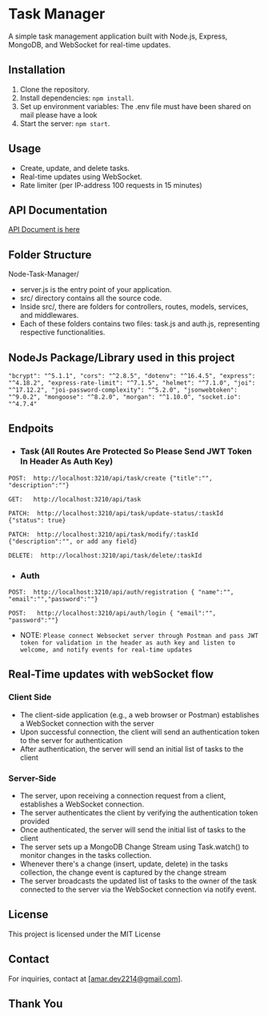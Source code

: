 # Task Manager

A simple task management application built with Node.js, Express, MongoDB, and WebSocket for real-time updates.

## Installation

1. Clone the repository.
2. Install dependencies: `npm install`.
3. Set up environment variables: The .env file must have been shared on mail please have a look
4. Start the server: `npm start`.

## Usage

- Create, update, and delete tasks.
- Real-time updates using WebSocket.
- Rate limiter (per IP-address 100 requests in 15 minutes)

## API Documentation

[API Document is here](https://www.postman.com/medpiperrok/workspace/demo-projects/collection/5757442-a354ec77-6276-4e89-88db-2ab8329430f9?action=share&creator=5757442)

## Folder Structure

Node-Task-Manager/
- server.js is the entry point of your application.
- src/ directory contains all the source code.
- Inside src/, there are folders for controllers, routes, models, services, and middlewares.
- Each of these folders contains two files: task.js and auth.js, representing respective functionalities.

## NodeJs Package/Library used in this project

`"bcrypt": "^5.1.1",
    "cors": "^2.8.5",
    "dotenv": "^16.4.5",
    "express": "^4.18.2",
    "express-rate-limit": "^7.1.5",
    "helmet": "^7.1.0",
    "joi": "^17.12.2",
    "joi-password-complexity": "^5.2.0",
    "jsonwebtoken": "^9.0.2",
    "mongoose": "^8.2.0",
    "morgan": "^1.10.0",
    "socket.io": "^4.7.4"`

## Endpoits

- ### Task (All Routes Are Protected So Please Send JWT Token In Header As Auth Key)
`POST:  http://localhost:3210/api/task/create {"title":"", "description":""}`

`GET:   http://localhost:3210/api/task`

`PATCH:  http://localhost:3210/api/task/update-status/:taskId {"status": true}`

`PATCH:  http://localhost:3210/api/task/modify/:taskId {"description":"", or add any field}`

`DELETE:  http://localhost:3210/api/task/delete/:taskId`

- ### Auth
`POST:  http://localhost:3210/api/auth/registration { "name":"", "email":"","password":""}`

`POST:   http://localhost:3210/api/auth/login { "email":"", "password":""}`

- NOTE: `Please connect Websocket server through Postman and pass JWT token for validation in the header as auth key and listen to welcome, and notify events for real-time updates`

## Real-Time updates with webSocket flow

  ###  Client Side
  -  The client-side application (e.g., a web browser or Postman) establishes a WebSocket connection with the server
  -  Upon successful connection, the client will send an authentication token to the server for authentication
  -  After authentication, the server will send an initial list of tasks to the client

  ###  Server-Side
  -  The server, upon receiving a connection request from a client, establishes a WebSocket connection.
  -  The server authenticates the client by verifying the authentication token provided
  -  Once authenticated, the server will send the initial list of tasks to the client
  -  The server sets up a MongoDB Change Stream using Task.watch() to monitor changes in the tasks collection.
  -  Whenever there's a change (insert, update, delete) in the tasks collection, the change event is captured by the change stream
  -  The server broadcasts the updated list of tasks to the owner of the task connected to the server via the WebSocket connection via notify event.


## License

This project is licensed under the MIT License

## Contact

For inquiries, contact at [amar.dev2214@gmail.com].

## Thank You
